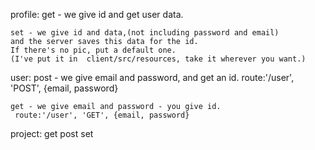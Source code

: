 profile:
    get - we give id and get user data.
    
    set - we give id and data,(not including password and email)
    and the server saves this data for the id.
    If there's no pic, put a default one.
    (I've put it in  client/src/resources, take it wherever you want.)

user:
    post - we give email and password, and get an id.
    route:'/user', 'POST', {email, password}
    
    get - we give email and password - you give id.
     route:'/user', 'GET', {email, password}

project:
    get
    post
    set


